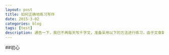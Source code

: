 ```yaml
---
layout: post
title: 如何正确地练习写作
date: 2015-3-02
categories: blog
tags: [test]
description: 通告一下，我已不再每天写千字文，准备采用以下的方法进行练习，由于文章篇幅较长，链接较多，建议到简书或博客进行阅读。
---
```

##初心
